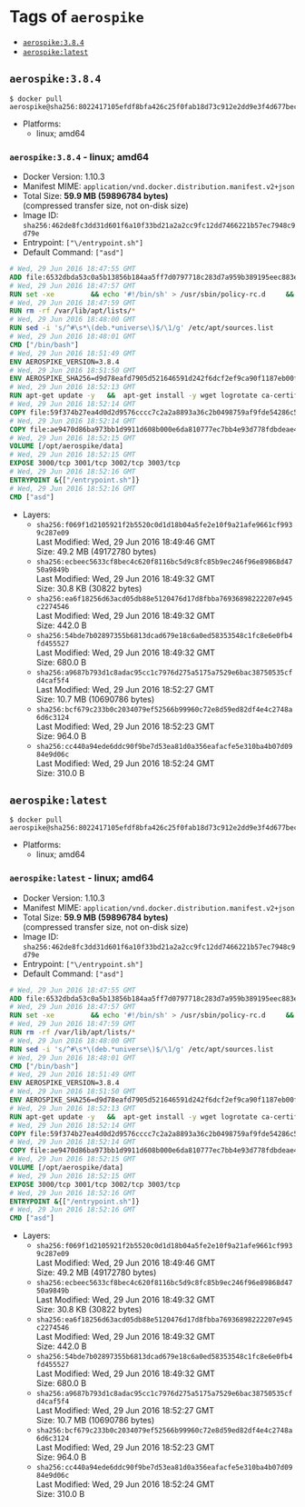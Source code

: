 <!-- THIS FILE IS GENERATED VIA '.template-helpers/generate-tag-details.pl' -->

# Tags of `aerospike`

-	[`aerospike:3.8.4`](#aerospike384)
-	[`aerospike:latest`](#aerospikelatest)

## `aerospike:3.8.4`

```console
$ docker pull aerospike@sha256:8022417105efdf8bfa426c25f0fab18d73c912e2dd9e3f4d677bec4a70172498
```

-	Platforms:
	-	linux; amd64

### `aerospike:3.8.4` - linux; amd64

-	Docker Version: 1.10.3
-	Manifest MIME: `application/vnd.docker.distribution.manifest.v2+json`
-	Total Size: **59.9 MB (59896784 bytes)**  
	(compressed transfer size, not on-disk size)
-	Image ID: `sha256:462de8fc3dd31d601f6a10f33bd21a2a2cc9fc12dd7466221b57ec7948c9d79e`
-	Entrypoint: `["\/entrypoint.sh"]`
-	Default Command: `["asd"]`

```dockerfile
# Wed, 29 Jun 2016 18:47:55 GMT
ADD file:6532dbda53c0a5b13856b184aa5ff7d0797718c283d7a959b389195eec883efe in /
# Wed, 29 Jun 2016 18:47:57 GMT
RUN set -xe 		&& echo '#!/bin/sh' > /usr/sbin/policy-rc.d 	&& echo 'exit 101' >> /usr/sbin/policy-rc.d 	&& chmod +x /usr/sbin/policy-rc.d 		&& dpkg-divert --local --rename --add /sbin/initctl 	&& cp -a /usr/sbin/policy-rc.d /sbin/initctl 	&& sed -i 's/^exit.*/exit 0/' /sbin/initctl 		&& echo 'force-unsafe-io' > /etc/dpkg/dpkg.cfg.d/docker-apt-speedup 		&& echo 'DPkg::Post-Invoke { "rm -f /var/cache/apt/archives/*.deb /var/cache/apt/archives/partial/*.deb /var/cache/apt/*.bin || true"; };' > /etc/apt/apt.conf.d/docker-clean 	&& echo 'APT::Update::Post-Invoke { "rm -f /var/cache/apt/archives/*.deb /var/cache/apt/archives/partial/*.deb /var/cache/apt/*.bin || true"; };' >> /etc/apt/apt.conf.d/docker-clean 	&& echo 'Dir::Cache::pkgcache ""; Dir::Cache::srcpkgcache "";' >> /etc/apt/apt.conf.d/docker-clean 		&& echo 'Acquire::Languages "none";' > /etc/apt/apt.conf.d/docker-no-languages 		&& echo 'Acquire::GzipIndexes "true"; Acquire::CompressionTypes::Order:: "gz";' > /etc/apt/apt.conf.d/docker-gzip-indexes
# Wed, 29 Jun 2016 18:47:59 GMT
RUN rm -rf /var/lib/apt/lists/*
# Wed, 29 Jun 2016 18:48:00 GMT
RUN sed -i 's/^#\s*\(deb.*universe\)$/\1/g' /etc/apt/sources.list
# Wed, 29 Jun 2016 18:48:01 GMT
CMD ["/bin/bash"]
# Wed, 29 Jun 2016 18:51:49 GMT
ENV AEROSPIKE_VERSION=3.8.4
# Wed, 29 Jun 2016 18:51:50 GMT
ENV AEROSPIKE_SHA256=d9d78eafd7905d521646591d242f6dcf2ef9ca90f1187eb00f46e9613fee189f
# Wed, 29 Jun 2016 18:52:13 GMT
RUN apt-get update -y   &&  apt-get install -y wget logrotate ca-certificates   && wget "https://www.aerospike.com/artifacts/aerospike-server-community/${AEROSPIKE_VERSION}/aerospike-server-community-${AEROSPIKE_VERSION}-ubuntu16.04.tgz" -O aerospike-server.tgz   && echo "$AEROSPIKE_SHA256 *aerospike-server.tgz" | sha256sum -c -   && mkdir aerospike   && tar xzf aerospike-server.tgz --strip-components=1 -C aerospike   && dpkg -i aerospike/aerospike-server-*.deb   && mkdir -p /var/log/aerospike/   && mkdir -p /var/run/aerospike/   && rm -rf aerospike-server.tgz aerospike /var/lib/apt/lists/*
# Wed, 29 Jun 2016 18:52:14 GMT
COPY file:59f374b27ea4d0d2d9576cccc7c2a2a8893a36c2b0498759af9fde54286c59e8 in /etc/aerospike/aerospike.conf
# Wed, 29 Jun 2016 18:52:14 GMT
COPY file:ae9470d86ba973bb1d9911d608b000e6da810777ec7bb4e93d778fdbdeae4501 in /entrypoint.sh
# Wed, 29 Jun 2016 18:52:15 GMT
VOLUME [/opt/aerospike/data]
# Wed, 29 Jun 2016 18:52:15 GMT
EXPOSE 3000/tcp 3001/tcp 3002/tcp 3003/tcp
# Wed, 29 Jun 2016 18:52:16 GMT
ENTRYPOINT &{["/entrypoint.sh"]}
# Wed, 29 Jun 2016 18:52:16 GMT
CMD ["asd"]
```

-	Layers:
	-	`sha256:f069f1d2105921f2b5520c0d1d18b04a5fe2e10f9a21afe9661cf9939c287e09`  
		Last Modified: Wed, 29 Jun 2016 18:49:46 GMT  
		Size: 49.2 MB (49172780 bytes)
	-	`sha256:ecbeec5633cf8bec4c620f8116bc5d9c8fc85b9ec246f96e89868d4750a9849b`  
		Last Modified: Wed, 29 Jun 2016 18:49:32 GMT  
		Size: 30.8 KB (30822 bytes)
	-	`sha256:ea6f18256d63acd05db88e5120476d17d8fbba76936898222207e945c2274546`  
		Last Modified: Wed, 29 Jun 2016 18:49:32 GMT  
		Size: 442.0 B
	-	`sha256:54bde7b02897355b6813dcad679e18c6a0ed58353548c1fc8e6e0fb4fd455527`  
		Last Modified: Wed, 29 Jun 2016 18:49:32 GMT  
		Size: 680.0 B
	-	`sha256:a9687b793d1c8adac95cc1c7976d275a5175a7529e6bac38750535cfd4caf5f4`  
		Last Modified: Wed, 29 Jun 2016 18:52:27 GMT  
		Size: 10.7 MB (10690786 bytes)
	-	`sha256:bcf679c233b0c2034079ef52566b99960c72e8d59ed82df4e4c2748a6d6c3124`  
		Last Modified: Wed, 29 Jun 2016 18:52:23 GMT  
		Size: 964.0 B
	-	`sha256:cc440a94ede6ddc90f9be7d53ea81d0a356eafacfe5e310ba4b07d0984e9d06c`  
		Last Modified: Wed, 29 Jun 2016 18:52:24 GMT  
		Size: 310.0 B

## `aerospike:latest`

```console
$ docker pull aerospike@sha256:8022417105efdf8bfa426c25f0fab18d73c912e2dd9e3f4d677bec4a70172498
```

-	Platforms:
	-	linux; amd64

### `aerospike:latest` - linux; amd64

-	Docker Version: 1.10.3
-	Manifest MIME: `application/vnd.docker.distribution.manifest.v2+json`
-	Total Size: **59.9 MB (59896784 bytes)**  
	(compressed transfer size, not on-disk size)
-	Image ID: `sha256:462de8fc3dd31d601f6a10f33bd21a2a2cc9fc12dd7466221b57ec7948c9d79e`
-	Entrypoint: `["\/entrypoint.sh"]`
-	Default Command: `["asd"]`

```dockerfile
# Wed, 29 Jun 2016 18:47:55 GMT
ADD file:6532dbda53c0a5b13856b184aa5ff7d0797718c283d7a959b389195eec883efe in /
# Wed, 29 Jun 2016 18:47:57 GMT
RUN set -xe 		&& echo '#!/bin/sh' > /usr/sbin/policy-rc.d 	&& echo 'exit 101' >> /usr/sbin/policy-rc.d 	&& chmod +x /usr/sbin/policy-rc.d 		&& dpkg-divert --local --rename --add /sbin/initctl 	&& cp -a /usr/sbin/policy-rc.d /sbin/initctl 	&& sed -i 's/^exit.*/exit 0/' /sbin/initctl 		&& echo 'force-unsafe-io' > /etc/dpkg/dpkg.cfg.d/docker-apt-speedup 		&& echo 'DPkg::Post-Invoke { "rm -f /var/cache/apt/archives/*.deb /var/cache/apt/archives/partial/*.deb /var/cache/apt/*.bin || true"; };' > /etc/apt/apt.conf.d/docker-clean 	&& echo 'APT::Update::Post-Invoke { "rm -f /var/cache/apt/archives/*.deb /var/cache/apt/archives/partial/*.deb /var/cache/apt/*.bin || true"; };' >> /etc/apt/apt.conf.d/docker-clean 	&& echo 'Dir::Cache::pkgcache ""; Dir::Cache::srcpkgcache "";' >> /etc/apt/apt.conf.d/docker-clean 		&& echo 'Acquire::Languages "none";' > /etc/apt/apt.conf.d/docker-no-languages 		&& echo 'Acquire::GzipIndexes "true"; Acquire::CompressionTypes::Order:: "gz";' > /etc/apt/apt.conf.d/docker-gzip-indexes
# Wed, 29 Jun 2016 18:47:59 GMT
RUN rm -rf /var/lib/apt/lists/*
# Wed, 29 Jun 2016 18:48:00 GMT
RUN sed -i 's/^#\s*\(deb.*universe\)$/\1/g' /etc/apt/sources.list
# Wed, 29 Jun 2016 18:48:01 GMT
CMD ["/bin/bash"]
# Wed, 29 Jun 2016 18:51:49 GMT
ENV AEROSPIKE_VERSION=3.8.4
# Wed, 29 Jun 2016 18:51:50 GMT
ENV AEROSPIKE_SHA256=d9d78eafd7905d521646591d242f6dcf2ef9ca90f1187eb00f46e9613fee189f
# Wed, 29 Jun 2016 18:52:13 GMT
RUN apt-get update -y   &&  apt-get install -y wget logrotate ca-certificates   && wget "https://www.aerospike.com/artifacts/aerospike-server-community/${AEROSPIKE_VERSION}/aerospike-server-community-${AEROSPIKE_VERSION}-ubuntu16.04.tgz" -O aerospike-server.tgz   && echo "$AEROSPIKE_SHA256 *aerospike-server.tgz" | sha256sum -c -   && mkdir aerospike   && tar xzf aerospike-server.tgz --strip-components=1 -C aerospike   && dpkg -i aerospike/aerospike-server-*.deb   && mkdir -p /var/log/aerospike/   && mkdir -p /var/run/aerospike/   && rm -rf aerospike-server.tgz aerospike /var/lib/apt/lists/*
# Wed, 29 Jun 2016 18:52:14 GMT
COPY file:59f374b27ea4d0d2d9576cccc7c2a2a8893a36c2b0498759af9fde54286c59e8 in /etc/aerospike/aerospike.conf
# Wed, 29 Jun 2016 18:52:14 GMT
COPY file:ae9470d86ba973bb1d9911d608b000e6da810777ec7bb4e93d778fdbdeae4501 in /entrypoint.sh
# Wed, 29 Jun 2016 18:52:15 GMT
VOLUME [/opt/aerospike/data]
# Wed, 29 Jun 2016 18:52:15 GMT
EXPOSE 3000/tcp 3001/tcp 3002/tcp 3003/tcp
# Wed, 29 Jun 2016 18:52:16 GMT
ENTRYPOINT &{["/entrypoint.sh"]}
# Wed, 29 Jun 2016 18:52:16 GMT
CMD ["asd"]
```

-	Layers:
	-	`sha256:f069f1d2105921f2b5520c0d1d18b04a5fe2e10f9a21afe9661cf9939c287e09`  
		Last Modified: Wed, 29 Jun 2016 18:49:46 GMT  
		Size: 49.2 MB (49172780 bytes)
	-	`sha256:ecbeec5633cf8bec4c620f8116bc5d9c8fc85b9ec246f96e89868d4750a9849b`  
		Last Modified: Wed, 29 Jun 2016 18:49:32 GMT  
		Size: 30.8 KB (30822 bytes)
	-	`sha256:ea6f18256d63acd05db88e5120476d17d8fbba76936898222207e945c2274546`  
		Last Modified: Wed, 29 Jun 2016 18:49:32 GMT  
		Size: 442.0 B
	-	`sha256:54bde7b02897355b6813dcad679e18c6a0ed58353548c1fc8e6e0fb4fd455527`  
		Last Modified: Wed, 29 Jun 2016 18:49:32 GMT  
		Size: 680.0 B
	-	`sha256:a9687b793d1c8adac95cc1c7976d275a5175a7529e6bac38750535cfd4caf5f4`  
		Last Modified: Wed, 29 Jun 2016 18:52:27 GMT  
		Size: 10.7 MB (10690786 bytes)
	-	`sha256:bcf679c233b0c2034079ef52566b99960c72e8d59ed82df4e4c2748a6d6c3124`  
		Last Modified: Wed, 29 Jun 2016 18:52:23 GMT  
		Size: 964.0 B
	-	`sha256:cc440a94ede6ddc90f9be7d53ea81d0a356eafacfe5e310ba4b07d0984e9d06c`  
		Last Modified: Wed, 29 Jun 2016 18:52:24 GMT  
		Size: 310.0 B
